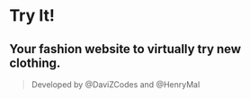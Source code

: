 # Try It! 

## Your fashion website to virtually try new clothing. 

> Developed by @DaviZCodes and @HenryMal 
